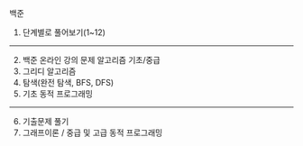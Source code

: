백준
1. 단계별로 풀어보기(1~12)
---
2. 백준 온라인 강의 문제
   알고리즘 기초/중급
3. 그리디 알고리즘
4. 탐색(완전 탐색, BFS, DFS)
5. 기초 동적 프로그래밍
---
6. 기출문제 풀기
7. 그래프이론 / 중급 및 고급 동적 프로그래밍